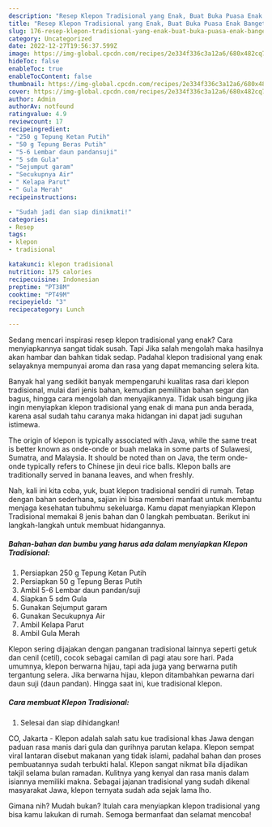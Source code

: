 ```yaml
---
description: "Resep Klepon Tradisional yang Enak, Buat Buka Puasa Enak Banget"
title: "Resep Klepon Tradisional yang Enak, Buat Buka Puasa Enak Banget"
slug: 176-resep-klepon-tradisional-yang-enak-buat-buka-puasa-enak-banget
category: Uncategorized
date: 2022-12-27T19:56:37.599Z
image: https://img-global.cpcdn.com/recipes/2e334f336c3a12a6/680x482cq70/klepon-tradisional-foto-resep-utama.jpg
hideToc: false
enableToc: true
enableTocContent: false
thumbnail: https://img-global.cpcdn.com/recipes/2e334f336c3a12a6/680x482cq70/klepon-tradisional-foto-resep-utama.jpg
cover: https://img-global.cpcdn.com/recipes/2e334f336c3a12a6/680x482cq70/klepon-tradisional-foto-resep-utama.jpg
author: Admin
authorAv: notfound
ratingvalue: 4.9
reviewcount: 17
recipeingredient:
- "250 g Tepung Ketan Putih"
- "50 g Tepung Beras Putih"
- "5-6 Lembar daun pandansuji"
- "5 sdm Gula"
- "Sejumput garam"
- "Secukupnya Air"
- " Kelapa Parut"
- " Gula Merah"
recipeinstructions:

- "Sudah jadi dan siap dinikmati!"
categories:
- Resep
tags:
- klepon
- tradisional

katakunci: klepon tradisional 
nutrition: 175 calories
recipecuisine: Indonesian
preptime: "PT38M"
cooktime: "PT49M"
recipeyield: "3"
recipecategory: Lunch

---
```



Sedang mencari inspirasi resep klepon tradisional yang enak? Cara menyiapkannya sangat tidak susah. Tapi Jika salah mengolah maka hasilnya akan hambar dan bahkan tidak sedap. Padahal klepon tradisional yang enak selayaknya mempunyai aroma dan rasa yang dapat memancing selera kita.


Banyak hal yang sedikit banyak mempengaruhi kualitas rasa dari klepon tradisional, mulai dari jenis bahan, kemudian pemilihan bahan segar dan bagus, hingga cara mengolah dan menyajikannya. Tidak usah bingung jika ingin menyiapkan klepon tradisional yang enak di mana pun anda berada, karena asal sudah tahu caranya maka hidangan ini dapat jadi suguhan istimewa.

The origin of klepon is typically associated with Java, while the same treat is better known as onde-onde or buah melaka in some parts of Sulawesi, Sumatra, and Malaysia. It should be noted than on Java, the term onde-onde typically refers to Chinese jin deui rice balls. Klepon balls are traditionally served in banana leaves, and when freshly.


Nah, kali ini kita coba, yuk, buat klepon tradisional sendiri di rumah. Tetap dengan bahan sederhana, sajian ini bisa memberi manfaat untuk membantu menjaga kesehatan tubuhmu sekeluarga. Kamu dapat menyiapkan Klepon Tradisional memakai 8 jenis bahan dan 0 langkah pembuatan. Berikut ini langkah-langkah untuk membuat hidangannya.

<!--inarticleads1-->

##### Bahan-bahan dan bumbu yang harus ada dalam menyiapkan Klepon Tradisional:

1. Persiapkan 250 g Tepung Ketan Putih
1. Persiapkan 50 g Tepung Beras Putih
1. Ambil 5-6 Lembar daun pandan/suji
1. Siapkan 5 sdm Gula
1. Gunakan Sejumput garam
1. Gunakan Secukupnya Air
1. Ambil  Kelapa Parut
1. Ambil  Gula Merah


Klepon sering dijajakan dengan panganan tradisional lainnya seperti getuk dan cenil (cetil), cocok sebagai camilan di pagi atau sore hari. Pada umumnya, klepon berwarna hijau, tapi ada juga yang berwarna putih tergantung selera. Jika berwarna hijau, klepon ditambahkan pewarna dari daun suji (daun pandan). Hingga saat ini, kue tradisional klepon. 

<!--inarticleads2-->

##### Cara membuat Klepon Tradisional:


1. Selesai dan siap dihidangkan!

CO, Jakarta - Klepon adalah salah satu kue tradisional khas Jawa dengan paduan rasa manis dari gula dan gurihnya parutan kelapa. Klepon sempat viral lantaran disebut makanan yang tidak islami, padahal bahan dan proses pembuatannya sudah terbukti halal. Klepon sangat nikmat bila dijadikan takjil selama bulan ramadan. Kulitnya yang kenyal dan rasa manis dalam isiannya memiliki makna. Sebagai jajanan tradisional yang sudah dikenal masyarakat Jawa, klepon ternyata sudah ada sejak lama lho. 

Gimana nih? Mudah bukan? Itulah cara menyiapkan klepon tradisional yang bisa kamu lakukan di rumah. Semoga bermanfaat dan selamat mencoba!
